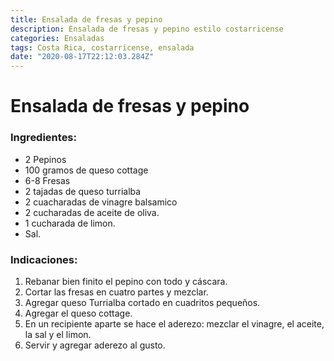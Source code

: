 ```yaml
---
title: Ensalada de fresas y pepino
description: Ensalada de fresas y pepino estilo costarricense
categories: Ensaladas
tags: Costa Rica, costarricense, ensalada
date: "2020-08-17T22:12:03.284Z"
---
```

# Ensalada de fresas y pepino

### Ingredientes:

- 2 Pepinos
- 100 gramos de queso cottage
- 6-8 Fresas
- 2 tajadas de queso turrialba
- 2 cuacharadas de vinagre balsamico
- 2 cucharadas de aceite de oliva.
- 1 cucharada de limon.
- Sal.

### Indicaciones:

1. Rebanar bien finito el pepino con todo y cáscara.
2. Cortar las fresas en cuatro partes y mezclar.
3. Agregar queso Turrialba cortado en cuadritos pequeños.
4. Agregar el queso cottage. 
5. En un recipiente aparte se hace el aderezo: mezclar el vinagre, el aceite, la sal y el limon.
6. Servir y agregar aderezo al gusto.